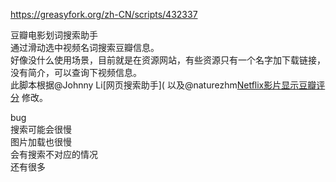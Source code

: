 https://greasyfork.org/zh-CN/scripts/432337

豆瓣电影划词搜索助手<br>
通过滑动选中视频名词搜索豆瓣信息。<br>
好像没什么使用场景，目前就是在资源网站，有些资源只有一个名字加下载链接，没有简介，可以查询下视频信息。<br>
此脚本根据@Johnny Li[网页搜索助手]( 以及@naturezhm[Netflix影片显示豆瓣评分](https://greasyfork.org/zh-CN/scripts/432337) 修改。

bug<br>
搜索可能会很慢<br>
图片加载也很慢<br>
会有搜索不对应的情况<br>
还有很多
